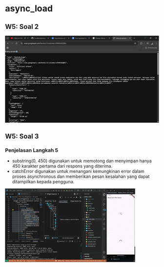 # async_load

## W5: Soal 2

![Capture Hasil Praktikum 1 Soal 2](./assets/soal2.png)

## W5: Soal 3

### Penjelasan Langkah 5

- substring(0, 450) digunakan untuk memotong dan menyimpan hanya 450 karakter pertama dari respons yang diterima.
- catchError digunakan untuk menangani kemungkinan error dalam proses asynchronous dan memberikan pesan kesalahan yang dapat ditampilkan kepada pengguna.

![Capture Hasil Praktikum 1 Soal 2](./assets/soal3.gif)
